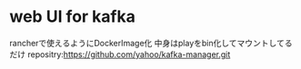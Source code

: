 # web UI for kafka
rancherで使えるようにDockerImage化
中身はplayをbin化してマウントしてるだけ
repositry:https://github.com/yahoo/kafka-manager.git

